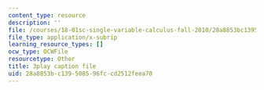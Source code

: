 ```yaml
---
content_type: resource
description: ''
file: /courses/18-01sc-single-variable-calculus-fall-2010/28a8853bc139508596fccd2512feea70_aeXp1zC6Hls.vtt
file_type: application/x-subrip
learning_resource_types: []
ocw_type: OCWFile
resourcetype: Other
title: 3play caption file
uid: 28a8853b-c139-5085-96fc-cd2512feea70
---
```

